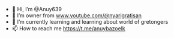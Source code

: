 - 👋 Hi, I’m @Anuy639
- 👀 I’m owner from www.youtube.com/@nyarigratisan
- 🌱 I’m currently learning and learning about world of gretongers
- 📫 How to reach me  https://t.me/anuybazoelk


<!---
Anuy639/Anuy639 is a ✨ special ✨ repository because its `README.md` (this file) appears on your GitHub profile.
You can click the Preview link to take a look at your changes.
--->
